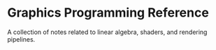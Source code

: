 # Graphics Programming Reference

A collection of notes related to linear algebra, shaders, and rendering pipelines.